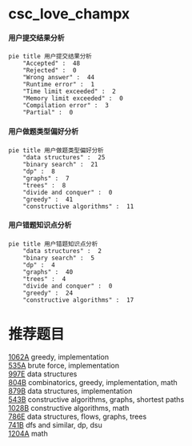 # csc_love_champx

<!-- tabs:start -->



#### **用户提交结果分析**

```mermaid
pie title 用户提交结果分析
    "Accepted" :  48
    "Rejected" :  0
    "Wrong answer" :  44
    "Runtime error" :  1
    "Time limit exceeded" :  2
    "Memory limit exceeded" :  0
    "Compilation error" :  3
    "Partial" :  0
```

#### **用户做题类型偏好分析**

```mermaid
pie title 用户做题类型偏好分析
    "data structures" :  25
    "binary search" :  21
    "dp" :  8
    "graphs" :  7
    "trees" :  8
    "divide and conquer" :  0
    "greedy" :  41
    "constructive algorithms" :  11
```
#### **用户错题知识点分析**

```mermaid
pie title 用户错题知识点分析
    "data structures" :  2
    "binary search" :  5
    "dp" :  4
    "graphs" :  40
    "trees" :  4
    "divide and conquer" :  0
    "greedy" :  24
    "constructive algorithms" :  17
```



<!-- tabs:end -->
# 推荐题目
[1062A](https://codeforces.com/contest/1062/problem/A)		greedy,
                        implementation		  
[535A](https://codeforces.com/contest/535/problem/A)		brute force,
                        implementation		  
[997E](https://codeforces.com/contest/997/problem/E)		data structures		  
[804B](https://codeforces.com/contest/804/problem/B)		combinatorics,
                        greedy,
                        implementation,
                        math		  
[879B](https://codeforces.com/contest/879/problem/B)		data structures,
                        implementation		  
[543B](https://codeforces.com/contest/543/problem/B)		constructive algorithms,
                        graphs,
                        shortest paths		  
[1028B](https://codeforces.com/contest/1028/problem/B)		constructive algorithms,
                        math		  
[786E](https://codeforces.com/contest/786/problem/E)		data structures,
                        flows,
                        graphs,
                        trees		  
[741B](https://codeforces.com/contest/741/problem/B)		dfs and similar,
                        dp,
                        dsu		  
[1204A](https://codeforces.com/contest/1204/problem/A)		math		  
